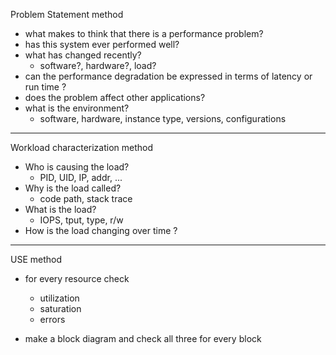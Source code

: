 Problem Statement method
* what makes to think that there is a performance problem?
* has this system ever performed well?
* what has changed recently?
    * software?, hardware?, load?
* can the performance degradation be expressed in terms of latency or run time ?
* does the problem affect other applications?
* what is the environment?
    * software, hardware, instance type, versions, configurations

---
Workload characterization method
* Who is causing the load?
    * PID, UID, IP, addr, ...
* Why is the load called?
    * code path, stack trace
* What is the load?
    * IOPS, tput, type, r/w
* How is the load changing over time ?

---

USE method
* for every resource check
    * utilization
    * saturation
    * errors

* make a block diagram and check all three for every block